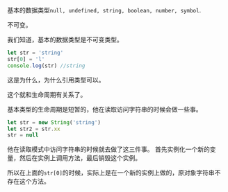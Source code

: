 基本的数据类型`null, undefined, string, boolean, number, symbol`.

不可变。

我们知道，基本的数据类型是不可变类型。

```javascript
let str = 'string'
str[0] = 'l'
console.log(str) //string
```

这是为什么，为什么引用类型可以。

这个就和生命周期有关系了。

基本类型的生命周期是短暂的，他在读取访问字符串的时候会做一些事。
```javascript
let str = new String('string')
let str2 = str.xx
str = null
```
他在读取模式中访问字符串的时候就去做了这三件事。
首先实例化一个新的变量，然后在实例上调用方法，最后销毁这个实例。

所以在上面的`str[0]`的时候，实际上是在一个新的实例上做的，原对象字符串不存在这个方法。
